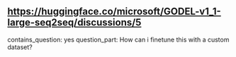 ## https://huggingface.co/microsoft/GODEL-v1_1-large-seq2seq/discussions/5

contains_question: yes
question_part: How can i finetune this with a custom dataset?